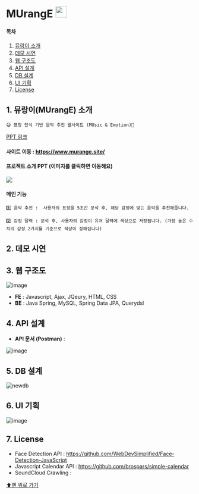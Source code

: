 

# MUrangE   <img src="https://user-images.githubusercontent.com/77563814/209101841-f736b358-8f22-4988-b24d-5ddd057a6edf.png" width="30" height="30"/>


#### 목차 

1. [뮤랑이 소개](#1-뮤랑이murange-소개)
2. [데모 시연](#2-데모-시연)
3. [웹 구조도](#3-웹-구조도)
4. [API 설계](#4-api-설계)
5. [DB 설계](#5-db-설계)
6. [UI 기획](#6-ui-기획)
7. [License](#7-license)

## 1. 뮤랑이(MUrangE) 소개

<aside>
  
    😃 표정 인식 기반 음악 추천 웹사이트 (MUsic & Emotion)🎵
  
</aside>

[PPT 링크](src/main/resources/static/images/murange.pdf)

#### 사이트 이동 : https://www.murange.site/

#### 프로젝트 소개 PPT (이미지를 클릭하면 이동해요)
<img src="https://user-images.githubusercontent.com/77563814/202142308-614a5630-8757-44f6-bf08-cd388874750d.png" href="https://github.com/sooyoungh/algorithm-study"/>

#### 메인 기능

    1️⃣ 음악 추천 :  사용자의 표정을 5초간 분석 후, 해당 감정에 맞는 음악을 추천해줍니다.

    2️⃣ 감정 달력 : 분석 후, 사용자의 감정이 유저 달력에 색상으로 저장됩니다. (가장 높은 수치의 감정 2가지를 기준으로 색상이 정해집니다)

## 2. 데모 시연

## 3. 웹 구조도

![image](https://user-images.githubusercontent.com/77563814/198512288-ecb70706-b587-4c3f-802b-e5c4657dd03e.png)

- **FE** : Javascript, Ajax, JQeury, HTML, CSS
- **BE** : Java Spring, MySQL, Spring Data JPA, Querydsl

## 4. API 설계

- **API 문서 (Postman)** : 

![image](https://user-images.githubusercontent.com/77563814/193088956-a0fe2d42-0d9a-4a52-9389-8b8ac3dbcd8e.png)

## 5. DB 설계

![newdb](https://user-images.githubusercontent.com/77563814/193088992-321b2c0a-b1bf-4e6e-a0a3-9723bee078ef.png)

## 6. UI 기획

![image](https://user-images.githubusercontent.com/77563814/193090214-6f6e2ff0-022e-4045-8e94-60dd72965cdd.png)

## 7. License

- Face Detection API : https://github.com/WebDevSimplified/Face-Detection-JavaScript
- Javascript Calendar API : https://github.com/brospars/simple-calendar
- SoundCloud Crawling : 

[⬆맨 위로 가기](#murange)
